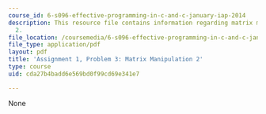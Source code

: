 ```yaml
---
course_id: 6-s096-effective-programming-in-c-and-c-january-iap-2014
description: This resource file contains information regarding matrix manipulation
  2.
file_location: /coursemedia/6-s096-effective-programming-in-c-and-c-january-iap-2014/cda27b4badd6e569bd0f99cd69e341e7_MIT6_S096IAP14_ass1_p3.pdf
file_type: application/pdf
layout: pdf
title: 'Assignment 1, Problem 3: Matrix Manipulation 2'
type: course
uid: cda27b4badd6e569bd0f99cd69e341e7

---
```

None